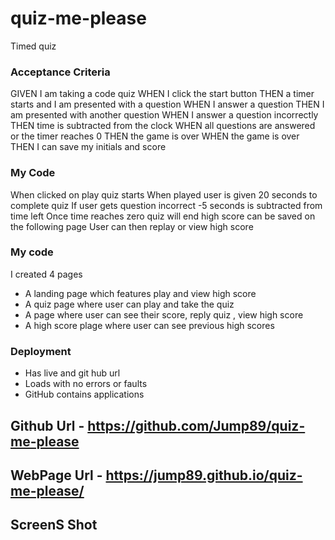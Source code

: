 # quiz-me-please
Timed quiz

### Acceptance Criteria 
GIVEN I am taking a code quiz
WHEN I click the start button
THEN a timer starts and I am presented with a question
WHEN I answer a question
THEN I am presented with another question
WHEN I answer a question incorrectly
THEN time is subtracted from the clock
WHEN all questions are answered or the timer reaches 0
THEN the game is over
WHEN the game is over
THEN I can save my initials and score

### My Code 
When clicked on play quiz starts 
When played user is given 20 seconds to complete quiz
If user gets question incorrect -5 seconds is subtracted from time left
Once time reaches zero quiz will end high score can be saved on the following page 
User can then replay or view high score 

### My code 
I created 4 pages 
* A landing page which features play and view high score 
* A quiz page where user can play and take the quiz 
* A page where user can see their score, reply quiz , view high score
* A high score plage where user can see previous high scores

### Deployment
* Has live and git hub url
* Loads with no errors or faults 
* GitHub contains applications 

## Github Url - https://github.com/Jump89/quiz-me-please
## WebPage Url - https://jump89.github.io/quiz-me-please/

## ScreenS Shot 

![]()

